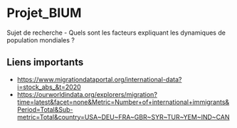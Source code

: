 # Projet_BIUM
Sujet de recherche - Quels sont les facteurs expliquant les dynamiques de population mondiales ?

## Liens importants
- https://www.migrationdataportal.org/international-data?i=stock_abs_&t=2020
- https://ourworldindata.org/explorers/migration?time=latest&facet=none&Metric=Number+of+international+immigrants&Period=Total&Sub-metric=Total&country=USA~DEU~FRA~GBR~SYR~TUR~YEM~IND~CAN
